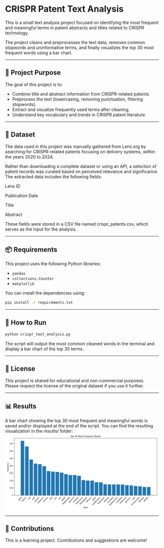 # CRISPR Patent Text Analysis

This is a small text analysis project focused on identifying the most frequent and meaningful terms in patent abstracts and titles related to CRISPR technology.

The project cleans and preprocesses the text data, removes common stopwords and uninformative terms, and finally visualizes the top 30 most frequent words using a bar chart.

---

## 🧪 Project Purpose

The goal of this project is to:

- Combine title and abstract information from CRISPR-related patents.
- Preprocess the text (lowercasing, removing punctuation, filtering stopwords).
- Extract and visualize frequently used terms after cleaning.
- Understand key vocabulary and trends in CRISPR patent literature.

---

## 📁 Dataset

The data used in this project was manually gathered from Lens.org by searching for CRISPR-related patents focusing on delivery systems, within the years 2020 to 2024.

Rather than downloading a complete dataset or using an API, a selection of patent records was curated based on perceived relevance and significance. The extracted data includes the following fields:

Lens ID

Publication Date

Title

Abstract

These fields were stored in a CSV file named crispr_patents.csv, which serves as the input for the analysis.

---

## 📦 Requirements

This project uses the following Python libraries:

- `pandas`
- `collections.Counter`
- `matplotlib`

You can install the dependencies using:

```bash
pip install -r requirements.txt
```

---

## 🚀 How to Run

```bash
python crispr_text_analysis.py
```

The script will output the most common cleaned words in the terminal and display a bar chart of the top 30 terms.

---

## 📄 License

This project is shared for educational and non-commercial purposes.\
Please respect the license of the original dataset if you use it further.

---

## 📊 Results

A bar chart showing the top 30 most frequent and meaningful words is saved and/or displayed at the end of the script. You can find the resulting visualization in the results/ folder:
![Results](Results.png)

---

## 🤝 Contributions

This is a learning project. Contributions and suggestions are welcome!

